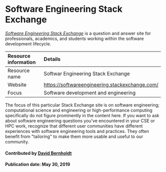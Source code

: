 # Software Engineering Stack Exchange

*[Software Engineering Stack Exchange](https://softwareengineering.stackexchange.com/)* is a question and answer site for professionals, academics, and students working within the software development lifecycle.

Resource information | Details 
:--- | :--- 
Resource name | Softwar Engineering Stack Exchange
Website | https://softwareengineering.stackexchange.com/
Focus | Software development and engineering

The focus of this particular Stack Exchange site is on software engineering; computational science and engineering or high-performance computing specifically do not figure prominently in the content here.  If you want to ask about software engineering questions you've encountered in your CSE or HPC work, recognize that different user communities have different experiences with software engineering tools and practices.  They often benefit from "tailoring" to make them more usable and useful to our community.

<!---
     Native image is too large.  Need to reduce size for reasonable display.
![alt text](https://cdn.sstatic.net/Sites/stackoverflow/company/img/logos/se/se-logo.png "Stack Exchange Logo")
--->
#### Contributed by [David Bernholdt](http://github.com/bernhold)

#### Publication date: May 30, 2019

<!---
Publish: yes
Categories: Collaboration
Topics: Discussion and question sites
Tags: website, service
Level: 2
Prerequisites: defaults
Aggregate: none
--->

